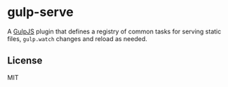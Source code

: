 gulp-serve
==========

A [GulpJS](https://github.com/gulpjs) plugin that defines a registry of common
tasks for serving static files, `gulp.watch` changes and reload as needed.


## License

MIT

